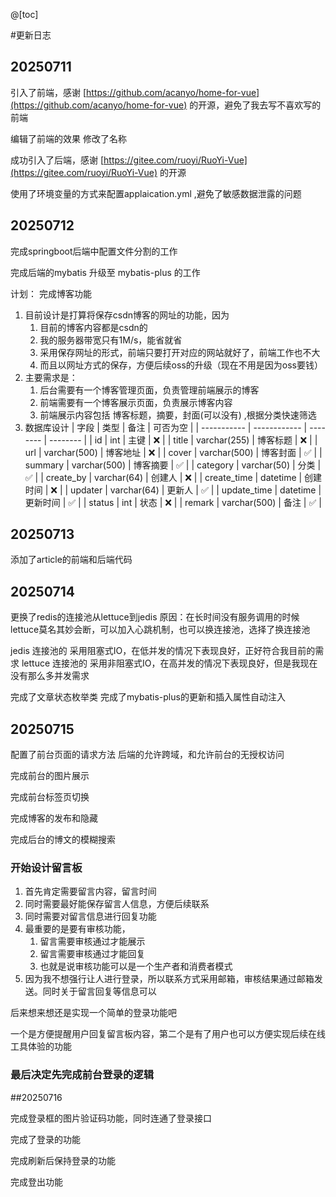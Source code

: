 @[toc]

#更新日志

## 20250711
引入了前端，感谢 [https://github.com/acanyo/home-for-vue](https://github.com/acanyo/home-for-vue) 的开源，避免了我去写不喜欢写的前端


编辑了前端的效果 修改了名称

成功引入了后端，感谢 [https://gitee.com/ruoyi/RuoYi-Vue](https://gitee.com/ruoyi/RuoYi-Vue) 的开源

使用了环境变量的方式来配置applaication.yml ,避免了敏感数据泄露的问题

## 20250712

完成springboot后端中配置文件分割的工作

完成后端的mybatis 升级至 mybatis-plus 的工作

计划： 完成博客功能

1. 目前设计是打算将保存csdn博客的网址的功能，因为
   1. 目前的博客内容都是csdn的
   2. 我的服务器带宽只有1M/s，能省就省
   3. 采用保存网址的形式，前端只要打开对应的网站就好了，前端工作也不大
   4. 而且以网址方式的保存，方便后续oss的升级（现在不用是因为oss要钱）
2. 主要需求是：
   1. 后台需要有一个博客管理页面，负责管理前端展示的博客
   2. 前端需要有一个博客展示页面，负责展示博客内容
   3. 前端展示内容包括 博客标题，摘要，封面(可以没有) ,根据分类快速筛选
3. 数据库设计
   | 字段        | 类型         | 备注     | 可否为空 |
   | ----------- | ------------ | -------- | -------- |
   | id          | int          | 主键     | ❌        |
   | title       | varchar(255) | 博客标题 | ❌        |
   | url         | varchar(500) | 博客地址 | ❌        |
   | cover       | varchar(500) | 博客封面 | ✅        |
   | summary     | varchar(500) | 博客摘要 | ✅        |
   | category    | varchar(50)  | 分类     | ✅        |
   | create_by   | varchar(64)  | 创建人   | ❌        |
   | create_time | datetime     | 创建时间 | ❌        |
   | updater     | varchar(64)  | 更新人   | ✅        |
   | update_time | datetime     | 更新时间 | ✅        |
   | status      | int          | 状态     | ❌        |
   | remark      | varchar(500) | 备注     | ✅        |


## 20250713

添加了article的前端和后端代码

## 20250714

更换了redis的连接池从lettuce到jedis
原因：在长时间没有服务调用的时候lettuce莫名其妙会断，可以加入心跳机制，也可以换连接池，选择了换连接池

jedis 连接池的 采用阻塞式IO，在低并发的情况下表现良好，正好符合我目前的需求
lettuce 连接池的 采用非阻塞式IO，在高并发的情况下表现良好，但是我现在没有那么多并发需求


完成了文章状态枚举类
完成了mybatis-plus的更新和插入属性自动注入

## 20250715

配置了前台页面的请求方法
后端的允许跨域，和允许前台的无授权访问

完成前台的图片展示

完成前台标签页切换

完成博客的发布和隐藏

完成后台的博文的模糊搜索

### 开始设计留言板
1. 首先肯定需要留言内容，留言时间
2. 同时需要最好能保存留言人信息，方便后续联系
3. 同时需要对留言信息进行回复功能
4. 最重要的是要有审核功能，
   1. 留言需要审核通过才能展示
   2. 留言需要审核通过才能回复
   3. 也就是说审核功能可以是一个生产者和消费者模式
5. 因为我不想强行让人进行登录，所以联系方式采用邮箱，审核结果通过邮箱发送。同时关于留言回复等信息可以

后来想来想还是实现一个简单的登录功能吧

一个是方便提醒用户回复留言板内容，第二个是有了用户也可以方便实现后续在线工具体验的功能

### 最后决定先完成前台登录的逻辑


##20250716

完成登录框的图片验证码功能，同时连通了登录接口

完成了登录的功能

完成刷新后保持登录的功能

完成登出功能

